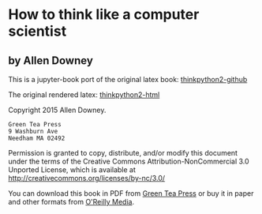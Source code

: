 # How to think like a computer scientist

## by Allen Downey

This is a jupyter-book port of the original latex book: [thinkpython2-github](https://github.com/AllenDowney/ThinkPython2)

The original rendered latex:  [thinkpython2-html](http://greenteapress.com/thinkpython2/html/index.html)

Copyright 2015 Allen Downey.

```
Green Tea Press 
9 Washburn Ave  
Needham MA 02492
```

Permission is granted to copy, distribute, and/or modify this document
under the terms of the Creative Commons Attribution-NonCommercial 3.0 Unported
License, which is available at <http://creativecommons.org/licenses/by-nc/3.0/>

You can download this book in PDF from [Green Tea Press](http://greenteapress.com/wp/think-python-2e/) or buy it in paper and other formats from [O'Reilly Media](http://shop.oreilly.com/product/0636920045267.do).



